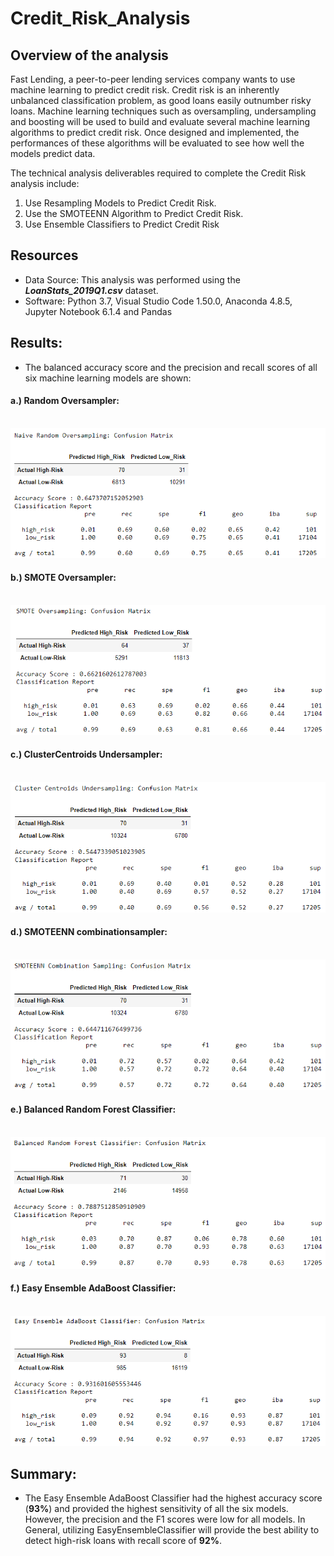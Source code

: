 # Credit_Risk_Analysis

## Overview of the analysis
 Fast Lending, a peer-to-peer lending services company wants to use machine learning to predict credit risk. Credit risk is an inherently unbalanced classification problem, as good loans easily outnumber risky loans. Machine learning techniques such as oversampling, undersampling and boosting will be used to build and evaluate several machine learning algorithms to predict credit risk. Once designed and implemented, the performances of these algorithms will be evaluated to see how well the models predict data. 

The technical analysis deliverables required to complete the Credit Risk analysis include: <br />

1. Use Resampling Models to Predict Credit Risk.
2. Use the SMOTEENN Algorithm to Predict Credit Risk.
3. Use Ensemble Classifiers to Predict Credit Risk


## Resources
- Data Source: This analysis was performed using the ***LoanStats_2019Q1.csv*** dataset.  
- Software: Python 3.7, Visual Studio Code 1.50.0, Anaconda 4.8.5, Jupyter Notebook 6.1.4 and Pandas


## Results: 
- The balanced accuracy score and the precision and recall scores of all six machine learning models are shown: 

#### a.) Random Oversampler:

<br /> ![Image](Images/Random_oversampler.png) <br />

#### b.) SMOTE Oversampler:

<br /> ![Image](Images/SMOTE_oversampler.png) <br />

#### c.) ClusterCentroids Undersampler:


<br /> ![Image](Images/Cluster_centriods_undersampler.png) <br />

#### d.) SMOTEENN combinationsampler:

<br /> ![Image](Images/SMOTEENN%20Combination%20Sampling.png) <br />

#### e.) Balanced Random Forest Classifier:
<br /> ![Image](Images/Balanced_Random_Forest.png) <br />

#### f.) Easy Ensemble AdaBoost Classifier:

<br /> ![Image](Images/Easy_Ensemble_AdaBoost.png) <br />


## Summary:
- The Easy Ensemble AdaBoost Classifier had the highest accuracy score (**93%**) and provided the highest sensitivity of all the six models. However, the precision and the F1 scores were low for all models.  In General, utilizing EasyEnsembleClassifier will provide the best ability to detect high-risk loans with recall score of **92%**.

